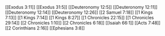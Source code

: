[[Exodus 3:11]]
[[Exodus 31:5]]
[[Deuteronomy 12:5]]
[[Deuteronomy 12:11]]
[[Deuteronomy 12:14]]
[[Deuteronomy 12:26]]
[[2 Samuel 7:18]]
[[1 Kings 7:13]]
[[1 Kings 7:14]]
[[1 Kings 8:27]]
[[1 Chronicles 22:15]]
[[1 Chronicles 29:14]]
[[2 Chronicles 1:10]]
[[2 Chronicles 6:18]]
[[Isaiah 66:1]]
[[Acts 7:48]]
[[2 Corinthians 2:16]]
[[Ephesians 3:8]]
